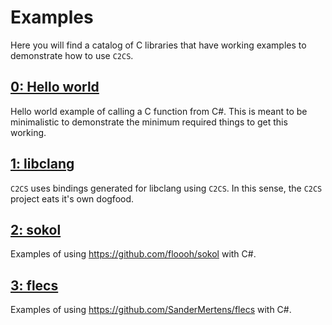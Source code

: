 # Examples

Here you will find a catalog of C libraries that have working examples to demonstrate how to use `C2CS`.

## [0: Hello world](./000_HELLOWORLD.md)

Hello world example of calling a C function from C#. This is meant to be minimalistic to demonstrate the minimum required things to get this working.

## [1: libclang](./001_LIBCLANG.md)

`C2CS` uses bindings generated for libclang using `C2CS`. In this sense, the `C2CS` project eats it's own dogfood.

## [2: sokol](./002_SOKOL.md)

Examples of using https://github.com/floooh/sokol with C#.

## [3: flecs](./003_FLECS.md)

 Examples of using https://github.com/SanderMertens/flecs with C#.